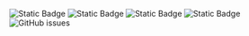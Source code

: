 ![Static Badge](https://img.shields.io/badge/blacklists-61-000000) ![Static Badge](https://img.shields.io/badge/blacklisted-3019865-cc0000) ![Static Badge](https://img.shields.io/badge/whitelisted-2251-00CC00) ![Static Badge](https://img.shields.io/badge/streaming_blacklist-28107-000000) ![GitHub issues](https://img.shields.io/github/issues/fabriziosalmi/blacklists)
